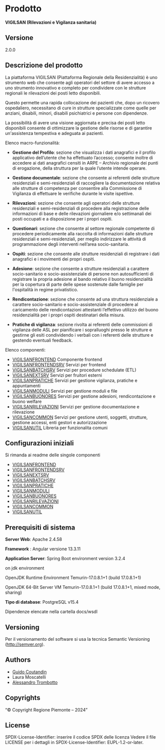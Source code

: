 # Prodotto
**VIGILSAN (Rilevazioni e Vigilanza sanitaria)**
## Versione
2.0.0

## Descrizione del prodotto

La piattaforma VIGILSAN (Piattaforma Regionale della Residenzialità) è uno strumento web che consente agli operatori del settore di avere accesso a uno strumento innovativo e completo per condividere con le strutture regionali le rilevazioni dei posti letto disponibili.
 
Questo permette una rapida collocazione dei pazienti che, dopo un ricovero ospedaliero, necessitano di cure in strutture specializzate come quelle per anziani, disabili, minori, disabili psichiatrici e persone con dipendenze.

La possibilità di avere una visione aggiornata e precisa dei posti letto disponibili consente di ottimizzare la gestione delle risorse e di garantire un'assistenza tempestiva e adeguata ai pazienti. 

Elenco macro-funzionalità:
*	**Gestione del Profilo**: sezione che visualizza i dati anagrafici e il profilo applicativo dell’utente che ha effettuato l’accesso; consente inoltre di accedere ai dati anagrafici censiti in ARPE – Archivio regionale dei punti di erogazione, della struttura per la quale l’utente intende operare.

*	**Gestione documentale**: sezione che consente ai referenti delle strutture residenziali e semi-residenziali di raccogliere la documentazione relativa alle strutture di competenza per consentire alla Commissione di Vigilanza di effettuare le verifiche durante le visite ispettive.

*	**Rilevazioni**: sezione che consente agli operatori delle strutture residenziali e semi-residenziali di procedere alla registrazione delle informazioni di base e delle rilevazioni giornaliere e/o settimanali dei posti occupati e a disposizione per i propri ospiti.

*	**Questionari**: sezione che consente al settore regionale competente di procedere periodicamente alla raccolta di informazioni dalle strutture residenziali e semi-residenziali, per meglio indirizzare le attività di programmazione degli interventi nell’area socio-sanitaria.

*	**Ospiti**: sezione che consente alle strutture residenziali di registrare i dati anagrafici e i movimenti dei propri ospiti.

*	**Adesione**: sezione che consente a strutture residenziali a carattere socio-sanitario e socio-assistenziale di persone non autosufficienti di registrare la propria adesione al bando relativo il buono residenzialità per la copertura di parte delle spese sostenute dalle famiglie per l'ospitalità in regime privatistico.

*	**Rendicontazione**: sezione che consente ad una struttura residenziale a carattere socio-sanitario e socio-assistenziale di procedere al caricamento delle rendicontazioni attestanti l’effettivo utilizzo del buono residenzialità per i propri ospiti destinatari della misura.

*	**Pratiche di vigilanza**: sezione rivolta ai referenti delle commissioni di vigilanza delle ASL per pianificare i sopralluoghi presso le strutture e gestirne gli esiti condividendo i verbali con i referenti delle strutture e gestendo eventuali feedback.


Elenco componenti:

* [VIGILSANFRONTEND](vigilsanfrontend) Componente frontend
* [VIGILSANFRONTENDSRV](vigilsanfrontendsrv) Servizi per frontend
* [VIGILSANBATCHSRV](vigilsanbatchsrv) Servizi per procedure schedulate (ETL) 
* [VIGILSANEXTSRV](vigilsanextsrv) Servizi per fruitori esterni
* [VIGILSANPRATICHE](vigilsanpratiche) Servizi per gestione vigilanza, pratiche e appuntamenti 
* [VIGILSANMODULI](vigilsanmoduli) Servizi per gestione moduli e file
* [VIGILSANBUONORES](vigilsanbuonores) Servizi  per gestione adesioni, rendicontazione e buono welfare 
* [VIGILSANRILEVAZIONI](vigilsanrilevazioni) Servizi per gestione documentazione e rilevazione 
* [VIGILSANCOMMON](vigilsancommon) Servizi per gestione utenti, soggetti, strutture, gestione accessi, enti gestori e autorizzazione 
* [VIGILSANUTIL](vigilsanutil) Libreria per funzionalita comuni 

## Configurazioni iniziali

Si rimanda ai readme delle singole componenti

* [VIGILSANFRONTEND](vigilsanfrontend/README.md)
* [VIGILSANFRONTENDSRV](vigilsanfrontendsrv/README.md)
* [VIGILSANEXTSRV](vigilsanextsrv/README.md)
* [VIGILSANBATCHSRV](vigilsanbatchsrv/README.md)
* [VIGILSANPRATICHE](vigilsanpratiche/README.md)
* [VIGILSANMODULI](vigilsanmoduli/README.md)
* [VIGILSANBUONORES](vigilsanbuonores/README.md)
* [VIGILSANRILEVAZIONI](vigilsanrilevazioni/README.md)
* [VIGILSANCOMMON](vigilsancommon/README.md)
* [VIGILSANUTIL](vigilsanutil/README.md)

## Prerequisiti di sistema

**Server Web**:
Apache 2.4.58

**Framework** :
Angular versione 13.3.11

**Application Server**:
Spring Boot environment version 3.2.4 

on jdk environment

OpenJDK Runtime Environment Temurin-17.0.8.1+1 (build 17.0.8.1+1)

OpenJDK 64-Bit Server VM Temurin-17.0.8.1+1 (build 17.0.8.1+1, mixed mode, sharing)

**Tipo di database**:
PostgreSQL v15.4

Dipendenze elencate nella cartella docs/wsdl

## Versioning

Per il versionamento del software si usa la tecnica Semantic Versioning (http://semver.org).

## Authors

* [Guido Coutandin](https://github.com/guido-coutandin)
* Laura Moscatelli
* [Alessandro Trombotto](https://github.com/alessandro-trombotto)

## Copyrights

“© Copyright Regione Piemonte – 2024”

## License

SPDX-License-Identifier: inserire il codice SPDX delle licenza
Vedere il file LICENSE per i dettagli in SPDX-License-Identifier: EUPL-1.2-or-later.
